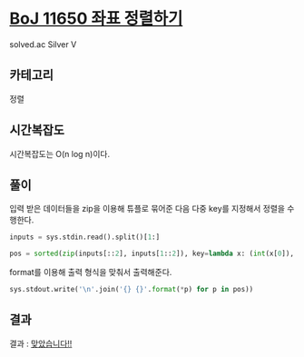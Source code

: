 # [BoJ 11650 좌표 정렬하기](https://www.acmicpc.net/problem/11650)

solved.ac Silver V

## 카테고리

정렬

## 시간복잡도

시간복잡도는 O(n log n)이다.

## 풀이

입력 받은 데이터들을 zip을 이용해 튜플로 묶어준 다음 다중 key를 지정해서 정렬을 수행한다.

```python
inputs = sys.stdin.read().split()[1:]

pos = sorted(zip(inputs[::2], inputs[1::2]), key=lambda x: (int(x[0]), int(x[1])))
```

format를 이용해 출력 형식을 맞춰서 출력해준다.

```python
sys.stdout.write('\n'.join('{} {}'.format(*p) for p in pos))
```

## 결과

결과 : [맞았습니다!!](http://boj.kr/a71ae8e5f266424dbdbb4fb4a893aae3)
